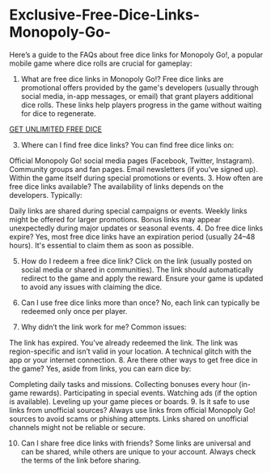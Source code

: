 # Exclusive-Free-Dice-Links-Monopoly-Go-

Here’s a guide to the FAQs about free dice links for Monopoly Go!, a popular mobile game where dice rolls are crucial for gameplay:

1. What are free dice links in Monopoly Go!?
Free dice links are promotional offers provided by the game's developers (usually through social media, in-app messages, or email) that grant players additional dice rolls. These links help players progress in the game without waiting for dice to regenerate.

<p><a href="https://sites.google.com/view/free-dice-monopoly-go-no-verif/">GET UNLIMITED FREE DICE</a></p>

3. Where can I find free dice links?
You can find free dice links on:

Official Monopoly Go! social media pages (Facebook, Twitter, Instagram).
Community groups and fan pages.
Email newsletters (if you’ve signed up).
Within the game itself during special promotions or events.
3. How often are free dice links available?
The availability of links depends on the developers. Typically:

Daily links are shared during special campaigns or events.
Weekly links might be offered for larger promotions.
Bonus links may appear unexpectedly during major updates or seasonal events.
4. Do free dice links expire?
Yes, most free dice links have an expiration period (usually 24–48 hours). It's essential to claim them as soon as possible.

5. How do I redeem a free dice link?
Click on the link (usually posted on social media or shared in communities).
The link should automatically redirect to the game and apply the reward.
Ensure your game is updated to avoid any issues with claiming the dice.
6. Can I use free dice links more than once?
No, each link can typically be redeemed only once per player.

7. Why didn’t the link work for me?
Common issues:

The link has expired.
You’ve already redeemed the link.
The link was region-specific and isn’t valid in your location.
A technical glitch with the app or your internet connection.
8. Are there other ways to get free dice in the game?
Yes, aside from links, you can earn dice by:

Completing daily tasks and missions.
Collecting bonuses every hour (in-game rewards).
Participating in special events.
Watching ads (if the option is available).
Leveling up your game pieces or boards.
9. Is it safe to use links from unofficial sources?
Always use links from official Monopoly Go! sources to avoid scams or phishing attempts. Links shared on unofficial channels might not be reliable or secure.

10. Can I share free dice links with friends?
Some links are universal and can be shared, while others are unique to your account. Always check the terms of the link before sharing.
